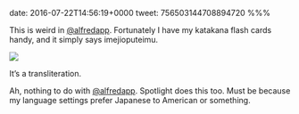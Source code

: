 date: 2016-07-22T14:56:19+0000
tweet: 756503144708894720
%%%

This is weird in [@alfredapp](https://twitter.com/alfredapp). Fortunately I have my katakana flash cards handy, and it simply says imejioputeimu.

![](Cn-jl3NXEAQMVPD.png)

It’s a transliteration.

Ah, nothing to do with [@alfredapp](https://twitter.com/alfredapp). Spotlight does this too. Must be because my language settings prefer Japanese to American or something.
